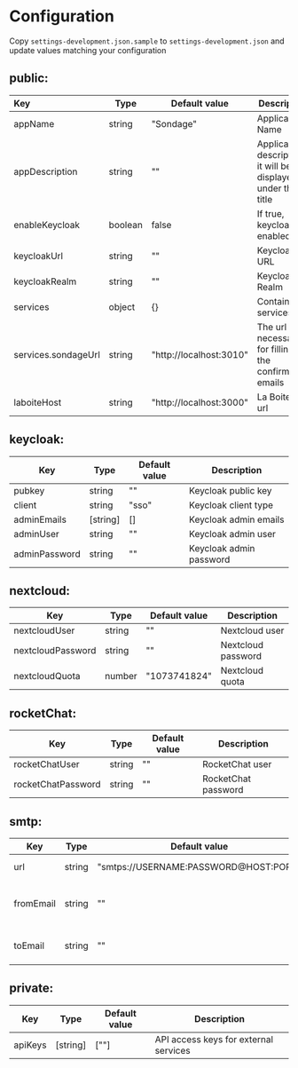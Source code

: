 # Configuration

Copy `settings-development.json.sample` to `settings-development.json` and update values matching your configuration

## public:

| Key                 | Type    | Default value           | Description                                                   |
| :------------------ | ------- | ----------------------- | ------------------------------------------------------------- |
| appName             | string  | "Sondage"               | Application Name                                              |
| appDescription      | string  | ""                      | Application description, it will be displayed under the title |
| enableKeycloak      | boolean | false                   | If true, keycloak is enabled                                  |
| keycloakUrl         | string  | ""                      | Keycloak URL                                                  |
| keycloakRealm       | string  | ""                      | Keycloak Realm                                                |
| services            | object  | {}                      | Contains services url                                         |
| services.sondageUrl | string  | "http://localhost:3010" | The url is necessary for filling in the confirmation emails   |
| laboiteHost         | string  | "http://localhost:3000" | La Boite app url                                              |

## keycloak:

| Key           | Type     | Default value | Description             |
| ------------- | -------- | ------------- | ----------------------- |
| pubkey        | string   | ""            | Keycloak public key     |
| client        | string   | "sso"         | Keycloak client type    |
| adminEmails   | [string] | []            | Keycloak admin emails   |
| adminUser     | string   | ""            | Keycloak admin user     |
| adminPassword | string   | ""            | Keycloak admin password |

## nextcloud:

| Key               | Type   | Default value | Description        |
| ----------------- | ------ | ------------- | ------------------ |
| nextcloudUser     | string | ""            | Nextcloud user     |
| nextcloudPassword | string | ""            | Nextcloud password |
| nextcloudQuota    | number | "1073741824"  | Nextcloud quota    |

## rocketChat:

| Key                | Type   | Default value | Description         |
| ------------------ | ------ | ------------- | ------------------- |
| rocketChatUser     | string | ""            | RocketChat user     |
| rocketChatPassword | string | ""            | RocketChat password |

## smtp:

| Key       | Type   | Default value                         | Description                       |
| --------- | ------ | ------------------------------------- | --------------------------------- |
| url       | string | "smtps://USERNAME:PASSWORD@HOST:PORT" | SMTP server URI                   |
| fromEmail | string | ""                                    | Contact mail default "from" value |
| toEmail   | string | ""                                    | Contact mail default "to" value   |

## private:

| Key     | Type     | Default value | Description                           |
| ------- | -------- | ------------- | ------------------------------------- |
| apiKeys | [string] | [""]          | API access keys for external services |

